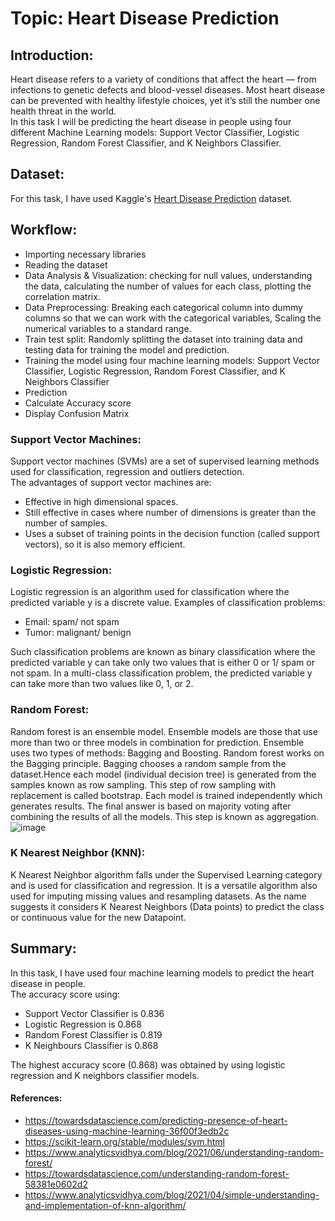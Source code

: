 # Topic: Heart Disease Prediction

## Introduction:
Heart disease refers to a variety of conditions that affect the heart — from infections to genetic defects and blood-vessel diseases.
Most heart disease can be prevented with healthy lifestyle choices, yet it’s still the number one health threat in the world.<br>
In this task I will be predicting the heart disease in people using four different Machine Learning models: Support Vector Classifier, Logistic Regression, Random Forest Classifier, and K Neighbors Classifier. 

## Dataset:
For this task, I have used Kaggle's [Heart Disease Prediction](https://www.kaggle.com/ronitf/heart-disease-uci) dataset.

## Workflow:
* Importing necessary libraries
* Reading the dataset
* Data Analysis & Visualization: checking for null values, understanding the data,  calculating the number of values for each class, plotting the correlation matrix.
* Data Preprocessing: Breaking each categorical column into dummy columns so that we can work with the categorical variables, Scaling the numerical variables to a standard range.
* Train test split: Randomly splitting the dataset into training data and testing data for training the model and prediction.
* Training the model using four machine learning models: Support Vector Classifier, Logistic Regression, Random Forest Classifier, and K Neighbors Classifier
* Prediction
* Calculate Accuracy score
* Display Confusion Matrix

### Support Vector Machines:
Support vector machines (SVMs) are a set of supervised learning methods used for classification, regression and outliers detection.<br>
The advantages of support vector machines are:
* Effective in high dimensional spaces.
* Still effective in cases where number of dimensions is greater than the number of samples.
* Uses a subset of training points in the decision function (called support vectors), so it is also memory efficient.

### Logistic Regression:
Logistic regression is an algorithm used for classification where the predicted variable y is a discrete value.
Examples of classification problems:
* Email: spam/ not spam
* Tumor: malignant/ benign

Such classification problems are known as binary classification where the predicted variable y can take only two values that is either 0 or 1/ spam or not spam.
In a multi-class classification problem, the predicted variable y can take more than two values like 0, 1, or 2.

### Random Forest:
Random forest is an ensemble model. Ensemble models are those that use more than two or three models in combination for prediction. Ensemble uses two types of methods: Bagging and Boosting. Random forest works on the Bagging principle. Bagging chooses a random sample from the dataset.Hence each model (individual decision tree) is generated from the samples known as row sampling. This step of row sampling with replacement is called bootstrap. Each model is trained independently which generates results. The final answer is based on majority voting after combining the results of all the models. This step is known as aggregation.<br>
![image](https://user-images.githubusercontent.com/89564985/142756467-d2f182af-225d-4391-af19-52b6ec6161e1.png)

### K Nearest Neighbor (KNN):
K Nearest Neighbor algorithm falls under the Supervised Learning category and is used for classification and regression. It is a versatile algorithm also used for imputing missing values and resampling datasets. As the name suggests it considers K Nearest Neighbors (Data points) to predict the class or continuous value for the new Datapoint.

## Summary:
In this task, I have used four machine learning models to predict the heart disease in people.<br>
The accuracy score using:
* Support Vector Classifier is 0.836
* Logistic Regression is 0.868
* Random Forest Classifier is 0.819
* K Neighbours Classifier is 0.868

The highest accuracy score (0.868) was obtained by using logistic regression and K neighbors classifier models.

#### References:
* https://towardsdatascience.com/predicting-presence-of-heart-diseases-using-machine-learning-36f00f3edb2c
* https://scikit-learn.org/stable/modules/svm.html
* https://www.analyticsvidhya.com/blog/2021/06/understanding-random-forest/
* https://towardsdatascience.com/understanding-random-forest-58381e0602d2
* https://www.analyticsvidhya.com/blog/2021/04/simple-understanding-and-implementation-of-knn-algorithm/
